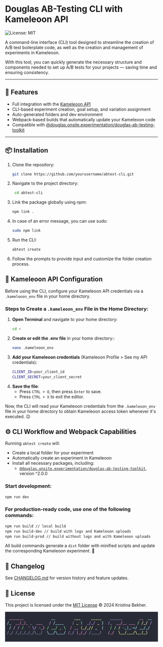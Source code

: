 # Douglas AB-Testing CLI with Kameleoon API

![License: MIT](https://img.shields.io/badge/License-MIT-yellow.svg)

A command-line interface (CLI) tool designed to streamline the creation of A/B test boilerplate code, as well as the creation and management of experiments in Kameleoon.

With this tool, you can quickly generate the necessary structure and components needed to set up A/B tests for your projects — saving time and ensuring consistency.

---

## 🚀 Features

- Full integration with the [Kameleoon API](https://developers.kameleoon.com/)
- CLI-based experiment creation, goal setup, and variation assignment
- Auto-generated folders and dev environment
- Webpack-based builds that automatically update your Kameleoon code
- Compatible with [@douglas.onsite.experimentation/douglas-ab-testing-toolkit](https://www.npmjs.com/package/@douglas.onsite.experimentation/douglas-ab-testing-toolkit)

---

## 📦 Installation

1. Clone the repository:
   ```bash
   git clone https://github.com/yourusername/abtest-cli.git

2. Navigate to the project directory:
   ```bash
    cd abtest-cli

3. Link the package globally using npm:
   ```bash
   npm link .
   
4. In case of an error message, you can use sudo:
   ```bash
   sudo npm link

5. Run the CLI:
   ```bash
   abtest create

6. Follow the prompts to provide input and customize the folder creation process.

## 🔐 Kameleoon API Configuration

Before using the CLI, configure your Kameleoon API credentials via a `.kameleoon_env` file in your home directory.

### Steps to Create a `.kameleoon_env` File in the Home Directory:

1. **Open Terminal** and navigate to your home directory:
   ```bash
   cd ~

2. **Create or edit the .env file** in your home directory::
   ```bash
   nano .kameleoon_env

3. **Add your Kameleoon credentials** (Kameleoon Profile > See my API credentials):
   ```bash
   CLIENT_ID=your_client_id
   CLIENT_SECRET=your_client_secret

4. **Save the file**:
   - Press `CTRL + O`, then press `Enter` to save.
   - Press `CTRL + X` to exit the editor.

Now, the CLI will read your Kameleoon credentials from the `.kameleoon_env` file in your home directory to obtain Kameleoon access token whenever it's executed. 😉


## ⚙️ CLI Workflow and Webpack Capabilities

Running `abtest create` will:
   * Create a local folder for your experiment
   * Automatically create an experiment in Kameleoon
   * Install all necessary packages, including:
      * [`@douglas.onsite.experimentation/douglas-ab-testing-toolkit`](https://www.npmjs.com/package/@douglas.onsite.experimentation/douglas-ab-testing-toolkit), version ^2.0.0


### Start development:
```bash
npm run dev
```
### For production-ready code, use one of the following commands:
```bash
npm run build // local build
npm run build-dev // build with logs and Kameleoon uploads
npm run build-prod // build without logs and with Kameleoon uploads
```

All build commands generate a `dist` folder with minified scripts and update the corresponding Kameleoon experiment. 🚀


## 📝 Changelog

See [CHANGELOG.md](./CHANGELOG.md) for version history and feature updates.

## 📄 License

This project is licensed under the [MIT License](./LICENSE) © 2024 Kristina Bekher.


![alt text](image.png)
